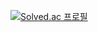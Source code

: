 [![Solved.ac
프로필](http://mazassumnida.wtf/api/v2/generate_badge?boj=dorrdorr9311)](https://solved.ac/dorrdorr9311)
